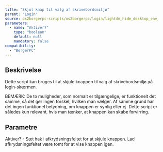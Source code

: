 ```yaml
---
title: "Skjul knap til valg af skrivebordsmiljø"
parent: "Login"
source: os2borgerpc-scripts/os2borgerpc/login/lightdm_hide_desktop_env_select.sh
parameters:
  - name: "Aktiver?"
    type: "boolean"
    default: null
    mandatory: false
compatibility:
  - "BorgerPC"
---
```


## Beskrivelse
Dette script kan bruges til at skjule knappen til valg af skrivebordsmiljø på login-skærmen.

BEMÆRK: De to muligheder, som normalt er tilgængelige, er funktionelt det samme, så det gør ingen forskel, hvilken man vælger.
Af samme grund har det ingen funktionel betydning, om knappen er synlig eller ej.
Dette script er således kun relevant, hvis man tænker, at knappen kan skabe forvirring.

## Parametre

Aktiver? - Sæt hak i afkrydsningsfeltet for at skjule knappen.
Lad afkrydsningsfeltet være tomt for at vise knappen igen.

